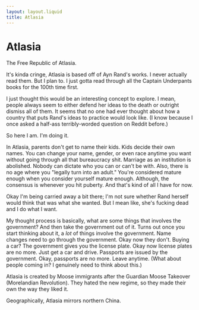 ```yaml
---
layout: layout.liquid
title: Atlasia
---
```


# Atlasia

The Free Republic of Atlasia.

It's kinda cringe, Atlasia is based off of Ayn Rand's works. I never actually read them. But I plan to. I just gotta read through all the Captain Underpants books for the 100th time first.

I just thought this would be an interesting concept to explore. I mean, people always seem to either defend her ideas to the death or outright dismiss all of them. It seems that no one had ever thought about how a country that puts Rand's ideas to practice would look like. (I know because I once asked a half-ass terribly-worded question on Reddit before.)

So here I am. I'm doing it.

In Atlasia, parents don't get to name their kids. Kids decide their own names. You can change your name, gender, or even race anytime you want without going through all that bureaucracy shit. Marriage as an institution is abolished. Nobody can dictate who you can or can't be with. Also, there is no age where you "legally turn into an adult." You're considered mature enough when you consider yourself mature enough. Although, the consensus is whenever you hit puberty. And that's kind of all I have for now.

Okay I'm being carried away a bit there; I'm not sure whether Rand herself would think that was what she wanted. But I mean like, she's fucking dead and I do what I want.

My thought process is basically, what are some things that involves the government? And then take the government out of it. Turns out once you start thinking about it, a *lot* of things involve the government. Name changes need to go through the government. Okay now they don't. Buying a car? The government gives you the license plate. Okay now license plates are no more. Just get a car and drive. Passports are issued by the government. Okay, passports are no more. Leave anytime. (What about people coming in? I genuinely need to think about this.)

Atlasia is created by Moose immigrants after the Guardian Moose Takeover (Morelandian Revolution). They hated the new regime, so they made their own the way they liked it.

Geographically, Atlasia mirrors northern China.